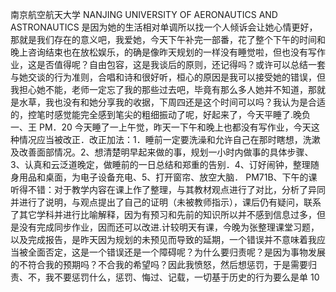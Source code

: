 南京航空航天大学
NANJING UNIVERSITY OF AERONAUTICS AND ASTRONAUTICS
是因为她的生活相对单调所以找一个人倾诉会让她心情更好，那就是我们存在的意义吧，我爱她，今天下午补完一部番，花了整个下午的时间和晚上咨询结束也在放松娱乐，的确是像昨天规划的一样没有睡觉啦，但也没有写作业，这是否值得呢？自由包容，这是我谈后的原则，还记得吗？或许可以总结一套与她交谈的行为准则，合唱和诗和很好听，桓心的原因是我可以接受她的错误，但我担心她不能，老师一定忘了我的那些过去吧，毕竟有那么多人她并不知道，那就是水草，我也没有和她分享我的收据，下周四还是这个时间可以吗？我认为是合适的，控笔时感觉能完全感到笔尖的粗细振动了呢，好起来了，今天平睡了.晚负一、王
PM．20 今天睡了一上午觉，昨天一下午和晚上也都没有写作业，今天这种情况应当被改正．改正加法：1．睡前一定要洗澡和允许自己在那时瞎想，洗漱及改善面部情况。2、想清楚明早起来做的事，规划一小时内做事的具体步骤、3、认真和云泛道晚定，做睡前的一日总结和郑重的告别．4、订好闹钟，整理随身用品和桌面，为电子设备充电、5、打开窗帘、放空大脑．
PM71B、下午的课听得不错：对于教学内容在课上作了整理，与其教材观点进行了对比，分析了异同并进行了说明，与观点提出了自己的证明（未被教师指示），课后仍有疑问，联系了其它学科并进行比喻解释，因为有预习和先前的知识所以并不感到信息过多，但是没有完成同步作业，因而还可以改进.计较明天有课，今晚为张整理课堂习题，以及完成报告，是昨天因为规划的未预见而导致的延期，一个错误并不意味着我应当被全面否定，这是一个错误还是一个障碍呢？为什么要归责呢？是因为事物发展的不符合我的预期吗？不合我的希望吗？因此我愤怒，然后想惩罚，于是需要归责、不，我不要惩罚什么，惩罚、悔过、记载，一切基于历史的行为要么是单
10
